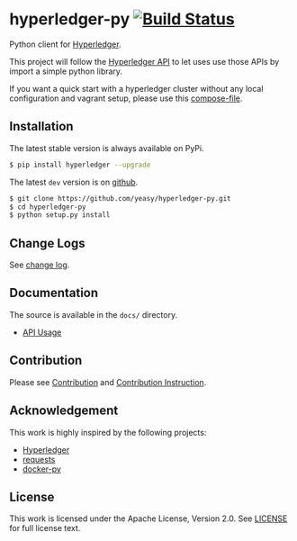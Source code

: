 # hyperledger-py [![Build Status](https://travis-ci.org/yeasy/hyperledger-py.svg?branch=master)](https://travis-ci.org/yeasy/hyperledger-py)
Python client for [Hyperledger](https://github.com/hyperledger/hyperledger).

This project will follow the [Hyperledger API](https://github.com/hyperledger/fabric/tree/master/docs/API) to let uses use those APIs by import a simple python library.

If you want a quick start with a hyperledger cluster without any local 
configuration and vagrant setup, please use this 
[compose-file](https://github.com/yeasy/docker-compose-files#hyperledger).

## Installation
The latest stable version is always available on PyPi.
```sh
$ pip install hyperledger --upgrade
```

The latest `dev` version is on [github](https://github.com/yeasy/hyperledger-py).
```sh
$ git clone https://github.com/yeasy/hyperledger-py.git
$ cd hyperledger-py
$ python setup.py install
```

## Change Logs
See [change log](docs/change_log.md).

## Documentation
The source is available in the `docs/` directory.

* [API Usage](docs/api.md)

## Contribution
Please see [Contribution](CONTRIBUTION.md) and [Contribution 
Instruction](docs/contribution.md).

## Acknowledgement

This work is highly inspired by the following projects:

 * [Hyperledger](https://github.com/hyperledger/hyperledger)
 * [requests](https://pypi.python.org/pypi/requests)
 * [docker-py](https://github.com/docker/docker-py)

## License

This work is licensed under the Apache License, Version 2.0. See [LICENSE](LICENSE) for full license text.
